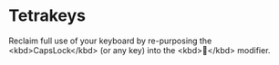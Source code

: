 # Tetrakeys
Reclaim full use of your keyboard by re-purposing the &lt;kbd>CapsLock&lt;/kbd> (or any key) into the &lt;kbd>📐&lt;/kbd> modifier.
